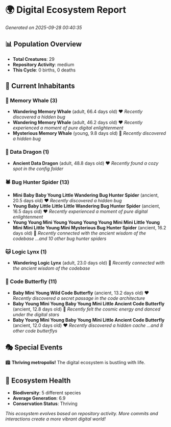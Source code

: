 # 🌍 Digital Ecosystem Report
*Generated on 2025-09-28 00:40:35*

## 📊 Population Overview
- **Total Creatures**: 29
- **Repository Activity**: medium
- **This Cycle**: 0 births, 0 deaths

## 👥 Current Inhabitants

### 🐋 Memory Whale (3)
- **Wandering Memory Whale** (adult, 66.4 days old) ❤️
  *Recently discovered a hidden bug*
- **Wandering Memory Whale** (adult, 46.2 days old) ❤️
  *Recently experienced a moment of pure digital enlightenment*
- **Mysterious Memory Whale** (young, 9.8 days old) 💚
  *Recently discovered a hidden bug*

### 🐉 Data Dragon (1)
- **Ancient Data Dragon** (adult, 48.8 days old) ❤️
  *Recently found a cozy spot in the config folder*

### 🕷️ Bug Hunter Spider (13)
- **Mini Baby Baby Young Little Wandering Bug Hunter Spider** (ancient, 20.5 days old) ❤️
  *Recently discovered a hidden bug*
- **Young Baby Little Little Little Wandering Bug Hunter Spider** (ancient, 16.5 days old) ❤️
  *Recently experienced a moment of pure digital enlightenment*
- **Young Young Mini Young Young Young Young Mini Mini Little Young Mini Mini Little Young Mini Mysterious Bug Hunter Spider** (ancient, 16.2 days old) 💛
  *Recently connected with the ancient wisdom of the codebase*
  *...and 10 other bug hunter spiders*

### 🐱 Logic Lynx (1)
- **Wandering Logic Lynx** (adult, 23.0 days old) 💚
  *Recently connected with the ancient wisdom of the codebase*

### 🦋 Code Butterfly (11)
- **Baby Mini Young Wild Code Butterfly** (ancient, 13.2 days old) ❤️
  *Recently discovered a secret passage in the code architecture*
- **Baby Young Mini Young Baby Young Mini Little Ancient Code Butterfly** (ancient, 12.8 days old) 💛
  *Recently felt the cosmic energy and danced under the digital stars*
- **Baby Young Mini Young Baby Young Mini Little Ancient Code Butterfly** (ancient, 12.0 days old) ❤️
  *Recently discovered a hidden cache*
  *...and 8 other code butterflys*

## 🎭 Special Events

🏙️ **Thriving metropolis!** The digital ecosystem is bustling with life.

## 🔬 Ecosystem Health
- **Biodiversity**: 5 different species
- **Average Generation**: 6.9
- **Conservation Status**: Thriving

*This ecosystem evolves based on repository activity. More commits and interactions create a more vibrant digital world!*